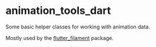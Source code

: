 # animation_tools_dart 

Some basic helper classes for working with animation data.

Mostly used by the [flutter_filament](https://github.com/nmfisher/flutter_filament) package.